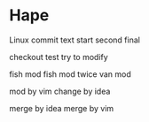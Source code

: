 # Hape
Linux commit
text
start
second
final

checkout test
try to modify

fish mod
fish mod twice
van mod

mod by vim
change by idea

merge by idea
merge by vim
